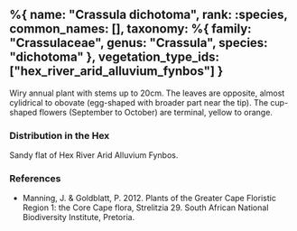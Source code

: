 %{
    name: "Crassula dichotoma",
    rank: :species,
    common_names: [],
    taxonomy: %{
        family: "Crassulaceae",
        genus: "Crassula",
        species: "dichotoma"
    },
    vegetation_type_ids: ["hex_river_arid_alluvium_fynbos"]
}
---

Wiry annual plant with stems up to 20cm. The leaves are opposite, almost cylidrical to obovate (egg-shaped with broader part near the tip). The cup-shaped flowers (September to October) are terminal, yellow to orange.

<!-- read more -->

### Distribution in the Hex

Sandy flat of Hex River Arid Alluvium Fynbos.

### References

* Manning, J. & Goldblatt, P. 2012. Plants of the Greater Cape Floristic Region 1: the Core Cape flora, Strelitzia 29. South African National Biodiversity Institute, Pretoria.